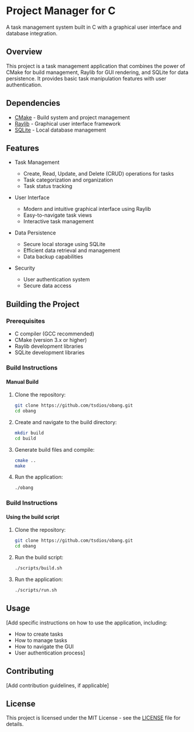 # Project Manager for C

A task management system built in C with a graphical user interface and database integration.

## Overview

This project is a task management application that combines the power of CMake for build management, Raylib for GUI rendering, and SQLite for data persistence. It provides basic task manipulation features with user authentication.

## Dependencies

- [CMake](https://cmake.org/documentation/) - Build system and project management
- [Raylib](https://www.raylib.com/) - Graphical user interface framework
- [SQLite](https://www.sqlite.org/) - Local database management

## Features

- Task Management
  - Create, Read, Update, and Delete (CRUD) operations for tasks
  - Task categorization and organization
  - Task status tracking

- User Interface
  - Modern and intuitive graphical interface using Raylib
  - Easy-to-navigate task views
  - Interactive task management

- Data Persistence
  - Secure local storage using SQLite
  - Efficient data retrieval and management
  - Data backup capabilities

- Security
  - User authentication system
  - Secure data access

## Building the Project

### Prerequisites

- C compiler (GCC recommended)
- CMake (version 3.x or higher)
- Raylib development libraries
- SQLite development libraries

### Build Instructions

#### Manual Build

1. Clone the repository:
   ```bash
   git clone https://github.com/tsdios/obang.git
   cd obang
   ```

2. Create and navigate to the build directory:
   ```bash
   mkdir build
   cd build
   ```

3. Generate build files and compile:
   ```bash
   cmake ..
   make
   ```

4. Run the application:
   ```bash
   ./obang
   ```
### Build Instructions
#### Using the build script

1. Clone the repository:
   ```bash
   git clone https://github.com/tsdios/obang.git
   cd obang
   ```

2. Run the build script:
   ```bash
   ./scripts/build.sh
   ```

3. Run the application:
   ```bash
   ./scripts/run.sh
   ```

## Usage

[Add specific instructions on how to use the application, including:
- How to create tasks
- How to manage tasks
- How to navigate the GUI
- User authentication process]

## Contributing

[Add contribution guidelines, if applicable]

## License

This project is licensed under the MIT License - see the [LICENSE](LICENSE) file for details.





